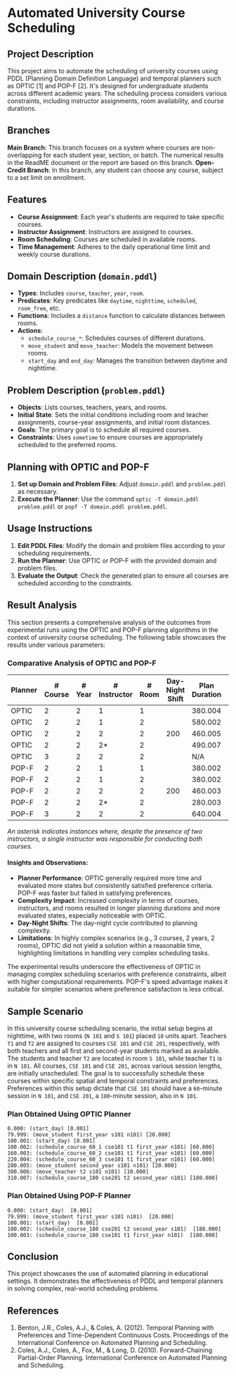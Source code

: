 # Automated University Course Scheduling

## Project Description
This project aims to automate the scheduling of university courses using PDDL (Planning Domain Definition Language) and temporal planners such as OPTIC [1] and POP-F [2]. It's designed for undergraduate students across different academic years. The scheduling process considers various constraints, including instructor assignments, room availability, and course durations.

## Branches
**Main Branch**: This branch focuses on a system where courses are non-overlapping for each student year, section, or batch. The numerical results in the ReadME document or the report are based on this branch.
**Open-Credit Branch**: In this branch, any student can choose any course, subject to a set limit on enrollment.

## Features
- **Course Assignment**: Each year's students are required to take specific courses.
- **Instructor Assignment**: Instructors are assigned to courses.
- **Room Scheduling**: Courses are scheduled in available rooms.
- **Time Management**: Adheres to the daily operational time limit and weekly course durations.

## Domain Description (`domain.pddl`)
- **Types**: Includes `course`, `teacher`, `year`, `room`.
- **Predicates**: Key predicates like `daytime`, `nighttime`, `scheduled`, `room_free`, etc.
- **Functions**: Includes a `distance` function to calculate distances between rooms.
- **Actions**: 
  - `schedule_course_*`: Schedules courses of different durations.
  - `move_student` and `move_teacher`: Models the movement between rooms.
  - `start_day` and `end_day`: Manages the transition between daytime and nighttime.

## Problem Description (`problem.pddl`)
- **Objects**: Lists courses, teachers, years, and rooms.
- **Initial State**: Sets the initial conditions including room and teacher assignments, course-year assignments, and initial room distances.
- **Goals**: The primary goal is to schedule all required courses.
- **Constraints**: Uses `sometime` to ensure courses are appropriately scheduled to the preferred rooms.

## Planning with OPTIC and POP-F
1. **Set up Domain and Problem Files**: Adjust `domain.pddl` and `problem.pddl` as necessary.
2. **Execute the Planner**: Use the command `optic -T domain.pddl problem.pddl` or `popf -T domain.pddl problem.pddl`.

## Usage Instructions
1. **Edit PDDL Files**: Modify the domain and problem files according to your scheduling requirements.
2. **Run the Planner**: Use OPTIC or POP-F with the provided domain and problem files.
3. **Evaluate the Output**: Check the generated plan to ensure all courses are scheduled according to the constraints.

## Result Analysis

This section presents a comprehensive analysis of the outcomes from experimental runs using the OPTIC and POP-F planning algorithms in the context of university course scheduling. The following table showcases the results under various parameters:

### Comparative Analysis of OPTIC and POP-F

| Planner | # Course | # Year | # Instructor | # Room | Day-Night Shift | Plan Duration | Plan Length | Time to Find | States Evaluated | Preference Satisfied |
|---------|----------|--------|--------------|--------|-----------------|---------------|-------------|--------------|------------------|----------------------|
| OPTIC   | 2        | 2      | 1            | 1      |                 | 380.004       | 5           | 0.13         | 103              | ✅                    |
| OPTIC   | 2        | 2      | 1            | 2      |                 | 580.002       | 9           | 203.36       | 175865           | ✅                    |
| OPTIC   | 2        | 2      | 2            | 2      | 200             | 460.005       | 8           | 23.81        | 21631            | ✅                    |
| OPTIC   | 2        | 2      | 2*           | 2      |                 | 490.007       | 9           | 72.4         | 67809            | ✅                    |
| OPTIC   | 3        | 2      | 2            | 2      |                 | N/A           | N/A         | N/A          | N/A              | N/A                   |
| POP-F   | 2        | 2      | 1            | 1      |                 | 380.002       | 3           | 0.08         | 20               | ❌                    |
| POP-F   | 2        | 2      | 1            | 2      |                 | 380.002       | 4           | 0.08         | 33               | ❌                    |
| POP-F   | 2        | 2      | 2            | 2      | 200             | 460.003       | 5           | 0.08         | 37               | ❌                    |
| POP-F   | 2        | 2      | 2*           | 2      |                 | 280.003       | 5           | 0.07         | 68               | ❌                    |
| POP-F   | 3        | 2      | 2            | 2      |                 | 640.004       | 6           | 0.09         | 102              | ❌                    |

*An asterisk indicates instances where, despite the presence of two instructors, a single instructor was responsible for conducting both courses.*

#### Insights and Observations:
- **Planner Performance**: OPTIC generally required more time and evaluated more states but consistently satisfied preference criteria. POP-F was faster but failed in satisfying preferences.
- **Complexity Impact**: Increased complexity in terms of courses, instructors, and rooms resulted in longer planning durations and more evaluated states, especially noticeable with OPTIC.
- **Day-Night Shifts**: The day-night cycle contributed to planning complexity.
- **Limitations**: In highly complex scenarios (e.g., 3 courses, 2 years, 2 rooms), OPTIC did not yield a solution within a reasonable time, highlighting limitations in handling very complex scheduling tasks.


The experimental results underscore the effectiveness of OPTIC in managing complex scheduling scenarios with preference constraints, albeit with higher computational requirements. POP-F's speed advantage makes it suitable for simpler scenarios where preference satisfaction is less critical.

## Sample Scenario
In this university course scheduling scenario, the initial setup begins at nighttime, with two rooms (`N 101` and `S 101`) placed `10` units apart. Teachers `T1` and `T2` are assigned to courses `CSE 101` and `CSE 201`, respectively, with both teachers and all first and second-year students marked as available. The students and teacher `T2` are located in room `S 101`, while teacher `T1` is in `N 101`. All courses, `CSE 101` and `CSE 201`, across various session lengths, are initially unscheduled. The goal is to successfully schedule these courses within specific spatial and temporal constraints and preferences. Preferences within this setup dictate that `CSE 101` should have a `60`-minute session in `N 101`, and `CSE 201`, a `180`-minute session, also in `N 101`.

### Plan Obtained Using OPTIC Planner
```
0.000: (start_day) [0.001]
79.999: (move_student first_year s101 n101) [20.000]
100.001: (start_day) [0.001]
100.002: (schedule_course_60_1 cse101 t1 first_year n101) [60.000]
160.003: (schedule_course_60_2 cse101 t1 first_year n101) [60.000]
220.004: (schedule_course_60_3 cse101 t1 first_year n101) [60.000]
280.005: (move_student second_year s101 n101) [20.000]
300.006: (move_teacher t2 s101 n101) [10.000]
310.007: (schedule_course_180 cse201 t2 second_year n101) [180.000]
```
### Plan Obtained Using POP-F Planner
```
0.000: (start_day)  [0.001]
79.999: (move_student first_year s101 n101)  [20.000]
100.001: (start_day)  [0.001]
100.002: (schedule_course_180 cse201 t2 second_year s101)  [180.000]
100.003: (schedule_course_180 cse101 t1 first_year n101)  [180.000]
```

## Conclusion
This project showcases the use of automated planning in educational settings. It demonstrates the effectiveness of PDDL and temporal planners in solving complex, real-world scheduling problems.

## References

1. Benton, J.R., Coles, A.J., & Coles, A. (2012). Temporal Planning with Preferences and Time-Dependent Continuous Costs. Proceedings of the International Conference on Automated Planning and Scheduling.
2. Coles, A.J., Coles, A., Fox, M., & Long, D. (2010). Forward-Chaining Partial-Order Planning. International Conference on Automated Planning and Scheduling.

